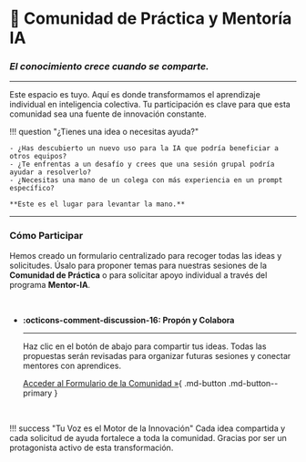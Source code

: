 # 🤝 Comunidad de Práctica y Mentoría IA

### _El conocimiento crece cuando se comparte._

---

Este espacio es tuyo. Aquí es donde transformamos el aprendizaje individual en inteligencia colectiva. Tu participación es clave para que esta comunidad sea una fuente de innovación constante.

!!! question "¿Tienes una idea o necesitas ayuda?"

    - ¿Has descubierto un nuevo uso para la IA que podría beneficiar a otros equipos?
    - ¿Te enfrentas a un desafío y crees que una sesión grupal podría ayudar a resolverlo?
    - ¿Necesitas una mano de un colega con más experiencia en un prompt específico?
    
    **Este es el lugar para levantar la mano.**

---

### Cómo Participar

Hemos creado un formulario centralizado para recoger todas las ideas y solicitudes. Úsalo para proponer temas para nuestras sesiones de la **Comunidad de Práctica** o para solicitar apoyo individual a través del programa **Mentor-IA**.

<br>

<div class="grid cards" markdown>

-   __:octicons-comment-discussion-16: Propón y Colabora__

    ---
    Haz clic en el botón de abajo para compartir tus ideas. Todas las propuestas serán revisadas para organizar futuras sesiones y conectar mentores con aprendices.

    [Acceder al Formulario de la Comunidad &raquo;](https://docs.google.com/forms/d/e/1FAIpQLSe4Fp-Hg5hJckpww-7jq14i1W9MZojIJB-_foh9nvQut1IYUw/viewform?usp=header){ .md-button .md-button--primary }

</div>

<br>

!!! success "Tu Voz es el Motor de la Innovación"
    Cada idea compartida y cada solicitud de ayuda fortalece a toda la comunidad. Gracias por ser un protagonista activo de esta transformación.